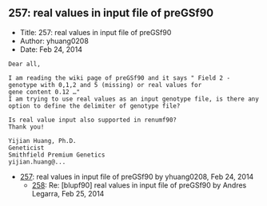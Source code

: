 ## 257: real values in input file of preGSf90

- Title: 257: real values in input file of preGSf90
- Author: yhuang0208
- Date: Feb 24, 2014

```
Dear all, 

I am reading the wiki page of preGSf90 and it says " Field 2 - genotype with 0,1,2 and 5 (missing) or real values for
gene content 0.12 …"
I am trying to use real values as an input genotype file, is there any option to define the delimiter of genotype file?
 
Is real value input also supported in renumf90? 
Thank you!

Yijian Huang, Ph.D.
Geneticist
Smithfield Premium Genetics
yijian.huang@...
```

- [257](0257.md): real values in input file of preGSf90 by yhuang0208, Feb 24, 2014
    - [258](0258.md): Re: [blupf90] real values in input file of preGSf90 by Andres Legarra, Feb 25, 2014

